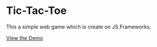 # Tic-Tac-Toe
This a simple web game which is create on JS Frameworks.

<a href=" https://bora22.github.io/Tic-Tac-Toe/"> View the Demo</a>
